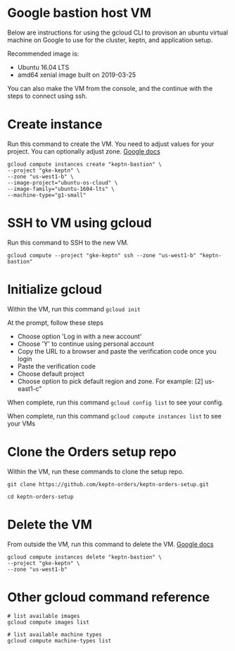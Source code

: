 # Google bastion host VM

Below are instructions for using the gcloud CLI to provison an ubuntu virtual machine on Google to use for the cluster, keptn, and application setup.

Recommended image is:
* Ubuntu 16.04 LTS
* amd64 xenial image built on 2019-03-25

You can also make the VM from the console, and the continue with the steps to connect using ssh.

# Create instance

Run this command to create the VM. You need to adjust values for your project. You can optionally adjust zone. [Google docs](https://cloud.google.com/sdk/gcloud/reference/compute/instances/create)
```
gcloud compute instances create "keptn-bastion" \
--project "gke-keptn" \
--zone "us-west1-b" \
--image-project="ubuntu-os-cloud" \
--image-family="ubuntu-1604-lts" \
--machine-type="g1-small"
```

# SSH to VM using gcloud

Run this command to SSH to the new VM.
```
gcloud compute --project "gke-keptn" ssh --zone "us-west1-b" "keptn-bastion"
```

# Initialize gcloud

Within the VM, run this command ```gcloud init```

At the prompt, follow these steps
* Choose option 'Log in with a new account'
* Choose 'Y' to continue using personal account
* Copy the URL to a browser and paste the verification code once you login
* Paste the verification code
* Choose default project
* Choose option to pick default region and zone. For example: [2] us-east1-c"

When complete, run this command ```gcloud config list``` to see your config.

When complete, run this command ```gcloud compute instances list``` to see your VMs

# Clone the Orders setup repo

Within the VM, run these commands to clone the setup repo.

```
git clone https://github.com/keptn-orders/keptn-orders-setup.git

cd keptn-orders-setup
```

# Delete the VM

From outside the VM, run this command to delete the VM. [Google docs](https://cloud.google.com/sdk/gcloud/reference/compute/instances/delete)

```
gcloud compute instances delete "keptn-bastion" \
--project "gke-keptn" \
--zone "us-west1-b"
```

# Other gcloud command reference

```
# list available images
gcloud compute images list

# list available machine types
gcloud compute machine-types list
```